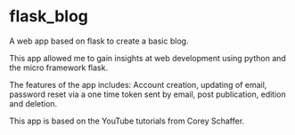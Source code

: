 # flask_blog

A web app based on flask to create a basic blog.

This app allowed me to gain insights at web development using python and the micro framework flask.

The features of the app includes: Account creation, updating of email, password reset via a one time token sent by email, post publication, edition and deletion.

This app is based on the YouTube tutorials from Corey Schaffer.
